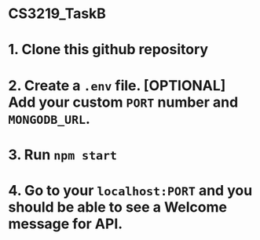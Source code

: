 # CS3219_TaskB

# 1. Clone this github repository

# 2. Create a `.env` file. [OPTIONAL] Add your custom `PORT` number and `MONGODB_URL`.

# 3. Run `npm start`

# 4. Go to your `localhost:PORT` and you should be able to see a Welcome message for API.
